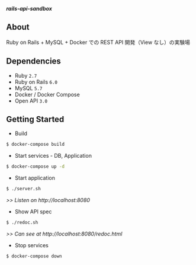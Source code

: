 ***rails-api-sandbox***

## About

Ruby on Rails + MySQL + Docker での REST API 開発（View なし）の実験場

## Dependencies

* Ruby `2.7`
* Ruby on Rails `6.0`
* MySQL `5.7`
* Docker / Docker Compose
* Open API `3.0`

## Getting Started

* Build

```bash
$ docker-compose build
```

* Start services - DB, Application

```bash
$ docker-compose up -d
```

* Start application

```bash
$ ./server.sh
```

*>> Listen on http://localhost:8080*

* Show API spec

```bash
$ ./redoc.sh
```

*>> Can see at http://localhost:8080/redoc.html*

* Stop services

```bash
$ docker-compose down
```
